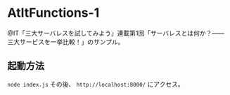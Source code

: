# AtItFunctions-1
@IT「三大サーバレスを試してみよう」連載第1回「サーバレスとは何か？――三大サービスを一挙比較！」のサンプル。
## 起動方法
```node index.js```
その後、
```http://localhost:8000/```
にアクセス。
